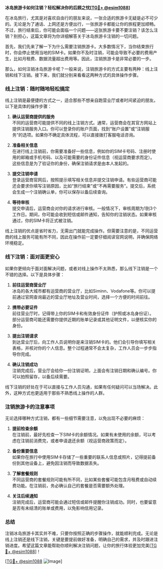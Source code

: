 **冰岛旅游卡如何注销？轻松解决你的后顾之忧[[TG💪+ @esim1088](https://t.me/s/esim1088)]**

在冰岛旅行，尤其是对喜欢自由行的朋友来说，一张合适的旅游卡无疑是必不可少的。无论是为了通话、上网还是方便出行，一张旅游卡都能让你的旅程更加顺畅。不过，旅行结束后，你可能会面临一个问题——这张旅游卡要不要注销？该怎么注销？别担心，这篇文章将为你详细解答关于冰岛旅游卡注销的一切问题。

首先，我们先来了解一下为什么需要注销旅游卡。大多数情况下，当你结束旅行时，你会停止使用当地的SIM卡。如果你不及时注销，可能会导致不必要的费用产生，比如月租费、数据流量超出费用等。因此，注销旅游卡是非常必要的一步。

那么，如何注销冰岛旅游卡呢？一般来说，注销旅游卡的方式主要有两种：线上注销和线下注销。接下来，我们就分别来看看这两种方式的具体操作步骤。

### **线上注销：随时随地轻松搞定**
线上注销是最便捷的方式之一，适合那些不想亲自跑营业厅或者时间紧迫的朋友。以下是具体的操作步骤：

1. **确认运营商提供的服务**  
   不同的运营商可能提供不同的线上注销方式。通常，运营商会在其官方网站上提供注销服务入口。你可以登录你的账户页面，找到“账户设置”或“注销服务”的选项。如果你不确定具体流程，可以直接拨打客服电话咨询。

2. **准备相关信息**  
   在进行线上注销前，你需要准备好一些信息，例如你的SIM卡号码、注册时使用的邮箱或手机号码、以及可能需要的身份证件信息（视运营商要求而定）。这些信息是为了验证你的身份，确保注销请求是由本人发起的。

3. **提交注销申请**  
   登录运营商官网后，按照提示填写相关信息并提交注销申请。有些运营商可能还会要求你填写注销原因，比如“旅行结束”或“不再需要服务”。提交后，系统会生成一个注销确认单，你可以保存以备后续查询。

4. **等待审核**  
   提交申请后，运营商会对你的请求进行审核。一般情况下，审核周期为1到3个工作日。期间，你可能会收到短信或邮件通知，告知你的注销状态。如果审核通过，你的SIM卡将正式被注销。

线上注销的优点是省时省力，无需出门就能完成操作。但需要注意的是，不同运营商的线上服务可能有所不同，因此在操作前一定要仔细阅读官网说明，并确保网络环境稳定。

### **线下注销：面对面更安心**
如果你更倾向于面对面解决问题，或者对线上操作不太熟悉，那么线下注销是一个不错的选择。以下是具体步骤：

1. **前往运营商营业厅**  
   冰岛的各大城市都有运营商的营业厅，比如Siminn、Vodafone等。你可以提前通过官网查询最近的营业厅地址及营业时间，选择一个方便的时间前往。

2. **携带必要证件**  
   前往营业厅时，记得带上你的SIM卡和有效身份证件（护照或冰岛身份证）。部分运营商可能还需要你提供近期的账单记录或其他证明文件，以便核实你的身份。

3. **提出注销请求**  
   到达营业厅后，向工作人员说明你是来注销SIM卡的。他们会引导你填写相关表格，并核对你的个人信息。整个过程通常不会太复杂，工作人员会一步步指导你完成。

4. **确认注销成功**  
   注销完成后，营业厅会给你一份注销证明，上面会有注销日期和确认编号。你可以拍照留存，以备后续需要。

线下注销的好处在于可以直接与工作人员沟通，如果有任何疑问可以当场解决。此外，这种方式也更适用于那些不熟悉线上操作的人群。

### **注销旅游卡的注意事项**
无论选择哪种方式注销，都有一些细节需要注意，以免出现不必要的麻烦：

1. **提前检查余额**  
   在注销前，最好先检查一下SIM卡的余额情况。如果有未使用的余额，可以考虑在注销前消费完，或者申请退还余额（视运营商政策而定）。

2. **备份重要信息**  
   如果你在旅行中使用SIM卡存储了一些重要的联系人信息或照片，记得提前备份到其他设备上，避免因注销而导致数据丢失。

3. **了解套餐规则**  
   不同运营商的套餐规则可能有所不同，比如某些套餐可能包含月租费或自动续费功能。在注销前，务必确认自己的套餐是否需要额外处理。

4. **关注后续通知**  
   注销完成后，运营商可能会通过短信或邮件提醒你注销成功。同时，也要留意是否有未结清的账单或费用，以免影响信用记录。

### **总结**
注销冰岛旅游卡其实并不难，只要你按照正确的步骤操作，就能顺利完成。无论是线上注销还是线下注销，关键是要提前做好准备，明确自己的需求，并及时跟进注销进度。希望这篇文章能帮助你顺利解决注销问题，让你的旅行体验更加完美[[TG💪+ @esim1088](https://t.me/s/esim1088)]！

[[TG💪+ @esim1088](https://t.me/s/esim1088) ![Image](https://i.postimg.cc/4NQfJmqS/Snipaste-2025-05-13-00-14-12.png)]
